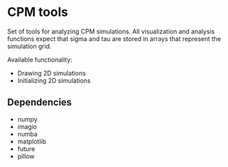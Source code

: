 # CPM tools

Set of tools for analyzing CPM simulations. All visualization and analysis functions expect that sigma and tau are stored in arrays that represent the simulation grid.

Available functionality:
- Drawing 2D simulations
- Initializing 2D simulations

## Dependencies
* numpy
* imagio
* numba
* matplotlib
* future
* pillow

